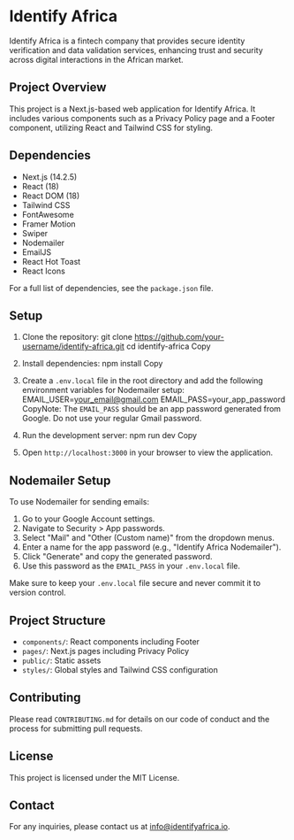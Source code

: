 # Identify Africa

Identify Africa is a fintech company that provides secure identity verification and data validation services, enhancing trust and security across digital interactions in the African market.

## Project Overview

This project is a Next.js-based web application for Identify Africa. It includes various components such as a Privacy Policy page and a Footer component, utilizing React and Tailwind CSS for styling.

## Dependencies

- Next.js (14.2.5)
- React (18)
- React DOM (18)
- Tailwind CSS
- FontAwesome
- Framer Motion
- Swiper
- Nodemailer
- EmailJS
- React Hot Toast
- React Icons

For a full list of dependencies, see the `package.json` file.

## Setup

1. Clone the repository:
git clone https://github.com/your-username/identify-africa.git
cd identify-africa
Copy
2. Install dependencies:
npm install
Copy
3. Create a `.env.local` file in the root directory and add the following environment variables for Nodemailer setup:
EMAIL_USER=your_email@gmail.com
EMAIL_PASS=your_app_password
CopyNote: The `EMAIL_PASS` should be an app password generated from Google. Do not use your regular Gmail password.

4. Run the development server:
npm run dev
Copy
5. Open `http://localhost:3000` in your browser to view the application.

## Nodemailer Setup

To use Nodemailer for sending emails:

1. Go to your Google Account settings.
2. Navigate to Security > App passwords.
3. Select "Mail" and "Other (Custom name)" from the dropdown menus.
4. Enter a name for the app password (e.g., "Identify Africa Nodemailer").
5. Click "Generate" and copy the generated password.
6. Use this password as the `EMAIL_PASS` in your `.env.local` file.

Make sure to keep your `.env.local` file secure and never commit it to version control.

## Project Structure

- `components/`: React components including Footer
- `pages/`: Next.js pages including Privacy Policy
- `public/`: Static assets
- `styles/`: Global styles and Tailwind CSS configuration

## Contributing

Please read `CONTRIBUTING.md` for details on our code of conduct and the process for submitting pull requests.

## License

This project is licensed under the MIT License.

## Contact

For any inquiries, please contact us at info@identifyafrica.io.